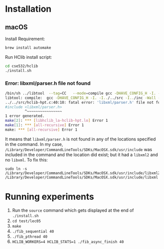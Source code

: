 # Installation

## macOS 

Install Requirement:
```bash
brew install automake
```

Run HClib install script:
```bash
cd cse532/hclib
./install.sh
```

### Error: libxml/parser.h file not found

```bash
/bin/sh ../libtool  --tag=CC   --mode=compile gcc -DHAVE_CONFIG_H -I. -I../../src -I../inc    -Wall -g -O3 -std=c11 -I../../inc -I../../src/inc -I../../src/fcontext      -DHC_ASSERTION_CHECK -DHC_COMM_WORKER_STATS -I/Library/Developer/CommandLineTools/SDKs/MacOSX.sdk/usr/include -Wall -g -O3 -std=c11 -MT libhclib_la-hclib-hpt.lo -MD -MP -MF .deps/libhclib_la-hclib-hpt.Tpo -c -o libhclib_la-hclib-hpt.lo `test -f 'hclib-hpt.c' || echo '../../src/'`hclib-hpt.c
libtool: compile:  gcc -DHAVE_CONFIG_H -I. -I../../src -I../inc -Wall -g -O3 -std=c11 -I../../inc -I../../src/inc -I../../src/fcontext -DHC_ASSERTION_CHECK -DHC_COMM_WORKER_STATS -I/Library/Developer/CommandLineTools/SDKs/MacOSX.sdk/usr/include -Wall -g -O3 -std=c11 -MT libhclib_la-hclib-hpt.lo -MD -MP -MF .deps/libhclib_la-hclib-hpt.Tpo -c ../../src/hclib-hpt.c  -fno-common -DPIC -o .libs/libhclib_la-hclib-hpt.o
../../src/hclib-hpt.c:40:10: fatal error: 'libxml/parser.h' file not found
#include <libxml/parser.h>
         ^~~~~~~~~~~~~~~~~
1 error generated.
make[2]: *** [libhclib_la-hclib-hpt.lo] Error 1
make[1]: *** [all-recursive] Error 1
make: *** [all-recursive] Error 1
```

It means that `libxml/parser.h` is not found in any of the locations specified in the command. In my case, `/Library/Developer/CommandLineTools/SDKs/MacOSX.sdk/usr/include` was included in the command and the location did exist; but it had a `libxml2` and no `libxml`. To fix this:

```
sudo ln -s /Library/Developer/CommandLineTools/SDKs/MacOSX.sdk/usr/include/libxml2/libxml /Library/Developer/CommandLineTools/SDKs/MacOSX.sdk/usr/include/libxml
```

# Running experiments
1. Run the `source` command which gets displayed at the end of `./install.sh`
2. `cd test/lec05`
3. `make`
4. `./fib_sequential 40`
5. `./fib_pthread 40`
6. `HCLIB_WORKERS=4 HCLIB_STATS=1 ./fib_async_finish 40`